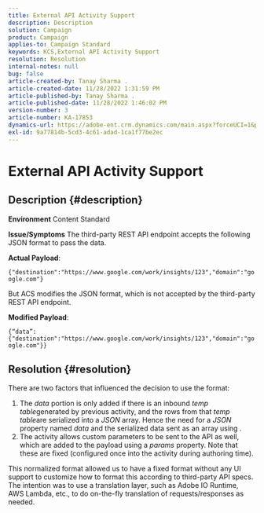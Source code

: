 ```yaml
---
title: External API Activity Support
description: Description
solution: Campaign
product: Campaign
applies-to: Campaign Standard
keywords: KCS,External API Activity Support
resolution: Resolution
internal-notes: null
bug: false
article-created-by: Tanay Sharma .
article-created-date: 11/28/2022 1:31:59 PM
article-published-by: Tanay Sharma .
article-published-date: 11/28/2022 1:46:02 PM
version-number: 3
article-number: KA-17853
dynamics-url: https://adobe-ent.crm.dynamics.com/main.aspx?forceUCI=1&pagetype=entityrecord&etn=knowledgearticle&id=ad079903-216f-ed11-9562-6045bd006239
exl-id: 9a77814b-5cd3-4c61-adad-1ca1f77be2ec
---
```

# External API Activity Support

## Description {#description}

<b>Environment</b>
Content Standard


<b>Issue/Symptoms</b>
The third-party REST API endpoint accepts the following JSON format to pass the data.

<b>Actual Payload</b>:

`{"destination":"https://www.google.com/work/insights/123","domain":"google.com"}`



But ACS modifies the JSON format, which is not accepted by the third-party REST API endpoint.

<b>Modified Payload</b>:

`{“data”:{"destination":"https://www.google.com/work/insights/123","domain":"google.com"}}`




## Resolution {#resolution}




There are two factors that influenced the decision to use the format:

1. The *data* portion is only added if there is an inbound *temp table*generated by previous activity, and the rows from that *temp table*are serialized into a *JSON* array. Hence the need for a *JSON* property named *data* and the serialized data sent as an array using .
2. The activity allows custom parameters to be sent to the API as well, which are added to the payload using a *params* property. Note that these are fixed (configured once into the activity during authoring time).




This normalized format allowed us to have a fixed format without any UI support to customize how to format this according to third-party API specs. The intention was to use a translation layer, such as Adobe IO Runtime, AWS Lambda, etc., to do on-the-fly translation of requests/responses as needed.
